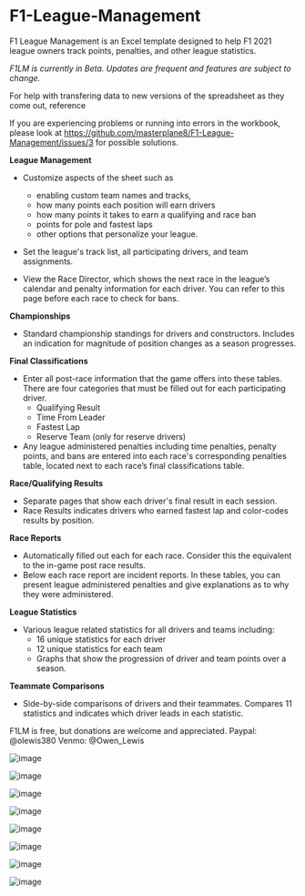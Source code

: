 # F1-League-Management
F1 League Management is an Excel template designed to help F1 2021 league owners track points, penalties, and other league statistics.

_F1LM is currently in Beta. Updates are frequent and features are subject to change._

For help with transfering data to new versions of the spreadsheet as they come out, reference

If you are experiencing problems or running into errors in the workbook, please look at https://github.com/masterplane8/F1-League-Management/issues/3 for possible solutions.

**League Management**

- Customize aspects of the sheet such as
  - enabling custom team names and tracks, 
  - how many points each position will earn drivers
  - how many points it takes to earn a qualifying and race ban
  - points for pole and fastest laps
  - other options that personalize your league. 
 
- Set the league's track list, all participating drivers, and team assignments. 
- View the Race Director, which shows the next race in the league’s calendar and penalty information for each driver. You can refer to this page before each race to check for bans. 

**Championships**

- Standard championship standings for drivers and constructors. Includes an indication for magnitude of position changes as a season progresses. 

**Final Classifications**

- Enter all post-race information that the game offers into these tables. There are four categories that must be filled out for each participating driver. 
  - Qualifying Result
  - Time From Leader
  - Fastest Lap
  - Reserve Team (only for reserve drivers)
- Any league administered penalties including time penalties, penalty points, and bans are entered into each race's corresponding penalties table, located next to each race’s final classifications table. 

**Race/Qualifying Results**

- Separate pages that show each driver's final result in each session.
- Race Results indicates drivers who earned fastest lap and color-codes results by position. 

**Race Reports**

- Automatically filled out each for each race. Consider this the equivalent to the in-game post race results. 
- Below each race report are incident reports. In these tables, you can present league administered penalties and give explanations as to why they were administered. 

**League Statistics**

- Various league related statistics for all drivers and teams including:
  - 16 unique statistics for each driver
  - 12 unique statistics for each team
  - Graphs that show the progression of driver and team points over a season.
 
 **Teammate Comparisons**

- Side-by-side comparisons of drivers and their teammates. Compares 11 statistics and indicates which driver leads in each statistic.



F1LM is free, but donations are welcome and appreciated.
Paypal: @olewis380
Venmo: @Owen_Lewis


![image](https://user-images.githubusercontent.com/50423545/154766108-fb777867-b1bc-4692-bc75-fc86b3b3eb1a.png)

![image](https://user-images.githubusercontent.com/50423545/154767523-f47eeee1-1ae4-4234-8e3f-8410ca877dd9.png)

![image](https://user-images.githubusercontent.com/50423545/154767587-e6b5c919-47eb-4d1c-b3de-493841669ebd.png)

![image](https://user-images.githubusercontent.com/50423545/154767651-4ff94ed5-d67c-4fbd-a7e0-798614b595df.png)

![image](https://user-images.githubusercontent.com/50423545/154767678-e4fa9a46-51c0-4c66-9026-7f9612f189e9.png)

![image](https://user-images.githubusercontent.com/50423545/154767726-ef70e8af-ae96-4e87-b86f-1145fe182aa8.png)

![image](https://user-images.githubusercontent.com/50423545/154767774-3de4b2b3-f68a-4ea1-9259-112ccf366f62.png)

![image](https://user-images.githubusercontent.com/50423545/154767829-dd8e5f02-795b-4c88-be98-728497dfcdfc.png)


